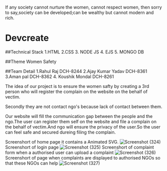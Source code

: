 If any society cannot nurture the women, cannot respect women, then sorry to say,society can be developed;can be wealthy but cannot modern and rich.

# Devcreate

##Technical Stack
1.HTML
2.CSS
3. NODE JS 
4. EJS
5. MONGO DB


##Theme
Women Safety

##Team Detail
1.Rahul Raj DCH-8244
2.Ajay Kumar Yadav DCH-8361
3.Aman pal DCH-8362
4. Koushik Mondal DCH-8261

The idea of our project is to ensure the women safty by creating a 3rd person who will register
the complain on the website on the behalf of vectim. 

Secondly they are not contact ngo's because lack of contact between them.

Our website will fill the communication gap between the people and the ngo.The user can register them self on the website and file a complain on the behalf of vectim.And ngo will
ensure the privacy of the user.So the user can feel safe and secured dureing filing the complain.   

Screenshort of home page it contains a Animated SVG.
![Screenshot (324)](https://user-images.githubusercontent.com/96533388/188299235-6a25fc37-9bc4-4c8a-b0ec-df70ab01af49.png)
Screenshort of  login page
![Screenshot (325)](https://user-images.githubusercontent.com/96533388/188299239-e3693be3-6625-4d60-bf63-b7e64848a1b5.png)
Screenshort of complaint form when a authorised user can upload a complaint
![Screenshot (326)](https://user-images.githubusercontent.com/96533388/188299244-fa908f82-6229-4dc0-92c8-f65253dbb9ec.png)
Screenshort of page when complaints are displayed to authorised NGOs so that these NGOs can help
![Screenshot (327)](https://user-images.githubusercontent.com/96533388/188299247-74d93f6c-9497-4b12-9d2f-0f3c11048ffa.png)
